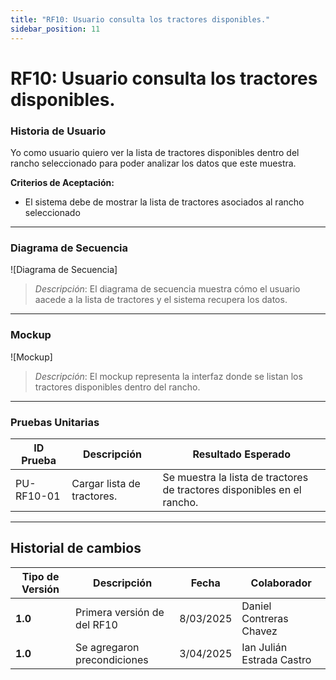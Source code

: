 ```yaml
---
title: "RF10: Usuario consulta los tractores disponibles."  
sidebar_position: 11
---
```


# RF10: Usuario consulta los tractores disponibles.

### Historia de Usuario

Yo como usuario quiero ver la lista de tractores disponibles dentro del rancho seleccionado para poder analizar los datos que este muestra.

  **Criterios de Aceptación:**
  - El sistema debe de mostrar la lista de tractores asociados al rancho seleccionado

---

### Diagrama de Secuencia

![Diagrama de Secuencia] 

> *Descripción*: El diagrama de secuencia muestra cómo el usuario aacede a la lista de tractores y el sistema recupera los datos.

---

### Mockup

![Mockup]

> *Descripción*: El mockup representa la interfaz donde se listan los tractores disponibles dentro del rancho.

---

### Pruebas Unitarias 
| ID Prueba | Descripción | Resultado Esperado |
|-----------|-------------|--------------------|
|PU-RF10-01|Cargar lista de tractores.|Se muestra la lista de tractores de tractores disponibles en el rancho.|

---

## Historial de cambios

| **Tipo de Versión** | **Descripción** | **Fecha** | **Colaborador** |
| ------------------- | --------------- | --------- | --------------- |
| **1.0** | Primera versión de del RF10 | 8/03/2025 | Daniel Contreras Chavez |
| **1.0** | Se agregaron precondiciones | 3/04/2025 | Ian Julián Estrada Castro |